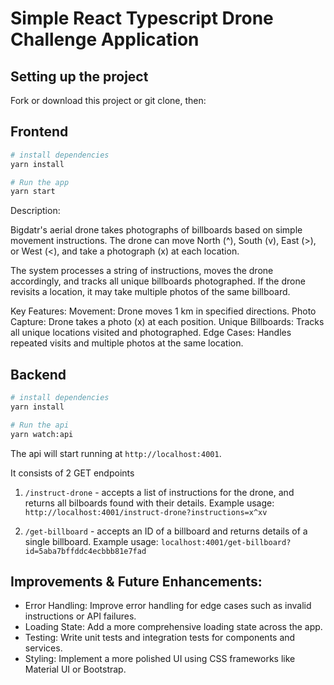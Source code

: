 # Simple React Typescript Drone Challenge Application

## Setting up the project

Fork or download this project or git clone, then:

## Frontend

```sh
# install dependencies
yarn install

# Run the app
yarn start
```

Description:

Bigdatr's aerial drone takes photographs of billboards based on simple movement instructions. The drone can move North (^), South (v), East (>), or West (<), and take a photograph (x) at each location.

The system processes a string of instructions, moves the drone accordingly, and tracks all unique billboards photographed. If the drone revisits a location, it may take multiple photos of the same billboard.

Key Features:
Movement: Drone moves 1 km in specified directions.
Photo Capture: Drone takes a photo (x) at each position.
Unique Billboards: Tracks all unique locations visited and photographed.
Edge Cases: Handles repeated visits and multiple photos at the same location.


## Backend

```sh
# install dependencies
yarn install

# Run the api
yarn watch:api
```

The api will start running at `http://localhost:4001`.

It consists of 2 GET endpoints

1. `/instruct-drone` - accepts a list of instructions for the drone, and returns all bilboards found with their details. Example usage: `http://localhost:4001/instruct-drone?instructions=x^xv`

2. `/get-billboard` - accepts an ID of a billboard and returns details of a single billboard. Example usage: `localhost:4001/get-billboard?id=5aba7bffddc4ecbbb81e7fad`

## Improvements & Future Enhancements:

* Error Handling: Improve error handling for edge cases such as invalid instructions or API failures.
* Loading State: Add a more comprehensive loading state across the app.
* Testing: Write unit tests and integration tests for components and services.
* Styling: Implement a more polished UI using CSS frameworks like Material UI or Bootstrap.
